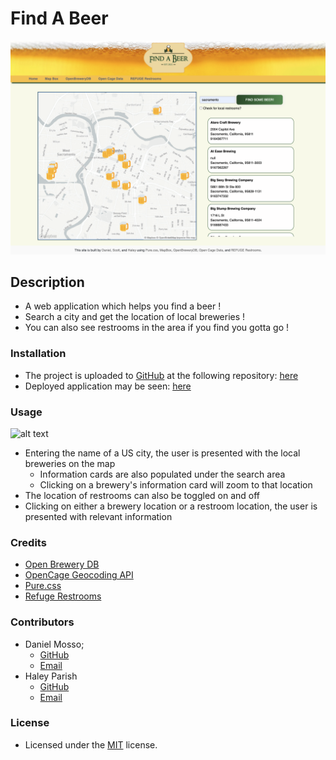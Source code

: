 # Find A Beer
![alt text](assets/images/screenshot.png)

## Description
- A web application which helps you find a beer !
- Search a city and get the location of local breweries !
- You can also see restrooms in the area if you find you gotta go !

### Installation
- The project is uploaded to [GitHub](https://github.com/) at the following repository: [here](https://github.com/sourslaw/Project_One)
- Deployed application may be seen: [here](https://sourslaw.github.io/Find_A_Beer/)

### Usage
![alt text](assets/images/screenshot_usage.gif)

- Entering the name of a US city, the user is presented with the local breweries on the map
	- Information cards are also populated under the search area
	- Clicking on a brewery's information card will zoom to that location
- The location of restrooms can also be toggled on and off
- Clicking on either a brewery location or a restroom location, the user is presented with relevant information

### Credits
- [Open Brewery DB](https://www.openbrewerydb.org/)
- [OpenCage Geocoding API](https://opencagedata.com/api)
- [Pure.css](https://purecss.io/)
- [Refuge Restrooms](https://www.refugerestrooms.org/api/docs/)

### Contributors
- Daniel Mosso;
	- [GitHub](https://github.com/benjimosso)
	- [Email](benjimosso@gmail.com)
- Haley Parish
	- [GitHub](https://github.com/heparish)
	- [Email](heparish@ucdavis.edu)

### License
- Licensed under the [MIT](https://opensource.org/licenses/mit-license.php) license.
